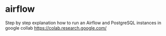# airflow

Step by step explanation how to run an Airflow and PostgreSQL instances in google collab https://colab.research.google.com/
